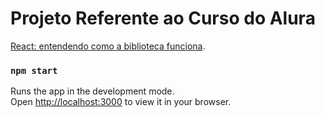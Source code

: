 # Projeto Referente ao Curso do Alura

[React: entendendo como a biblioteca funciona](https://cursos.alura.com.br/course/react-js).

### `npm start`

Runs the app in the development mode.\
Open [http://localhost:3000](http://localhost:3000) to view it in your browser.
